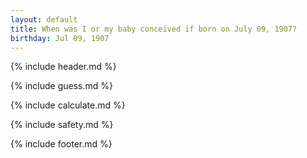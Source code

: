 ```yaml
---
layout: default
title: When was I or my baby conceived if born on July 09, 1907?
birthday: Jul 09, 1907
---
```


{% include header.md %}

{% include guess.md %}

{% include calculate.md %}

{% include safety.md %}

{% include footer.md %}




